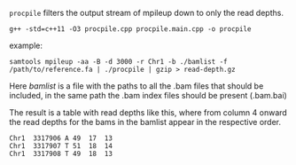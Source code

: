 ```procpile``` filters the output stream of mpileup down to only the read depths.

```
g++ -std=c++11 -O3 procpile.cpp procpile.main.cpp -o procpile
```

example:
```
samtools mpileup -aa -B -d 3000 -r Chr1 -b ./bamlist -f /path/to/reference.fa | ./procpile | gzip > read-depth.gz
```

Here *bamlist* is a file with the paths to all the .bam files that should be
included, in the same path the .bam index files should be present (.bam.bai)

The result is a table with read depths like this, where from column 4 onward the read depths for the bams in the bamlist appear in the respective order.

```
Chr1  3317906 A 49  17  13  
Chr1  3317907 T 51  18  14  
Chr1  3317908 T 49  18  13  
```
